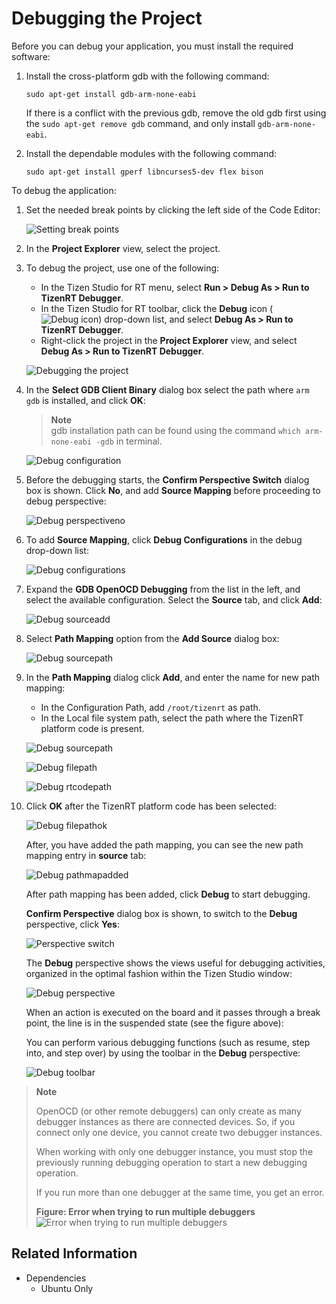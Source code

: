 # Debugging the Project

Before you can debug your application, you must install the required software:

1. Install the cross-platform gdb with the following command:

   `sudo apt-get install gdb-arm-none-eabi`

   If there is a conflict with the previous gdb, remove the old gdb first using the `sudo apt-get remove gdb` command, and only install `gdb-arm-none-eabi`.

2. Install the dependable modules with the following command:

   `sudo apt-get install gperf libncurses5-dev flex bison`

To debug the application:

1. Set the needed break points by clicking the left side of the Code Editor:

   ![Setting break points](./media/rt_debug_breaks.png)

2. In the **Project Explorer** view, select the project.

3. To debug the project, use one of the following:

   - In the Tizen Studio for RT menu, select **Run > Debug As > Run to TizenRT Debugger**.
   - In the Tizen Studio for RT toolbar, click the **Debug** icon (![Debug icon](./media/rt_icon_debug.png)) drop-down list, and select **Debug As > Run to TizenRT Debugger**.
   - Right-click the project in the **Project Explorer** view, and select **Debug As &gt; Run to TizenRT Debugger**.

   ![Debugging the project](./media/rt_debug.png)

4. In the **Select GDB Client Binary** dialog box select the path where `arm gdb` is installed, and click **OK**:
	> **Note**  
	> gdb installation path can be found using the command `which arm-none-eabi -gdb` in terminal. 

   ![Debug configuration](./media/rt_debug_config.png)

5. Before the debugging starts, the **Confirm Perspective Switch** dialog box is shown. Click **No**, and add **Source Mapping** before proceeding to debug perspective:

   ![Debug perspectiveno](./media/rt_debug_confirmno.png)
   
6. To add **Source Mapping**, click **Debug Configurations** in the debug drop-down list:

   ![Debug configurations](./media/rt_debug_config_menu.png)

7. Expand the **GDB OpenOCD Debugging** from the list in the left, and select the available configuration. Select the **Source** tab, and click **Add**:

   ![Debug sourceadd](./media/rt_debug_source.png)

8. Select **Path Mapping** option from the **Add Source** dialog box:

   ![Debug sourcepath](./media/rt_debug_pathadd.png)

9. In the **Path Mapping** dialog click **Add**, and enter the name for new path mapping:

   - In the Configuration Path, add `/root/tizenrt` as path.
   - In the Local file system path, select the path where the TizenRT platform code is present.

   ![Debug sourcepath](./media/rt_debug_pathmapping.png)

   ![Debug filepath](./media/rt_debug_filepath.png)

   ![Debug rtcodepath](./media/rt_debug_fileaddpath.png)

10. Click **OK** after the TizenRT platform code has been selected:

    ![Debug filepathok](./media/rt_debug_filepathok.png)

    After, you have added the path mapping, you can see the new path mapping entry in **source** tab:

    ![Debug pathmapadded](./media/rt_debug_pathmapadded.png)

    After path mapping has been added, click **Debug** to start debugging.

    **Confirm Perspective** dialog box is shown, to switch to the **Debug** perspective, click **Yes**:

    ![Perspective switch](./media/rt_debug_switch.png)

    The **Debug** perspective shows the views useful for debugging activities, organized in the optimal fashion within the Tizen Studio window:

    ![Debug perspective](./media/rt_debug_perspective.png)

    When an action is executed on the board and it passes through a break point, the line is in the suspended state (see the figure above):

    You can perform various debugging functions (such as resume, step into, and step over) by using the toolbar in the **Debug** perspective:

    ![Debug toolbar](./media/rt_debug_toolbar.png)

> **Note**  
>
> OpenOCD (or other remote debuggers) can only create as many debugger instances as there are connected devices. So, if you connect only one device, you cannot create two debugger instances.
>
> When working with only one debugger instance, you must stop the previously running debugging operation to start a new debugging operation.
>
> If you run more than one debugger at the same time, you get an error.
>
> **Figure: Error when trying to run multiple debuggers**  
> ![Error when trying to run multiple debuggers](./media/rt_multiple_debugger_error.png)

## Related Information
* Dependencies
  - Ubuntu Only
